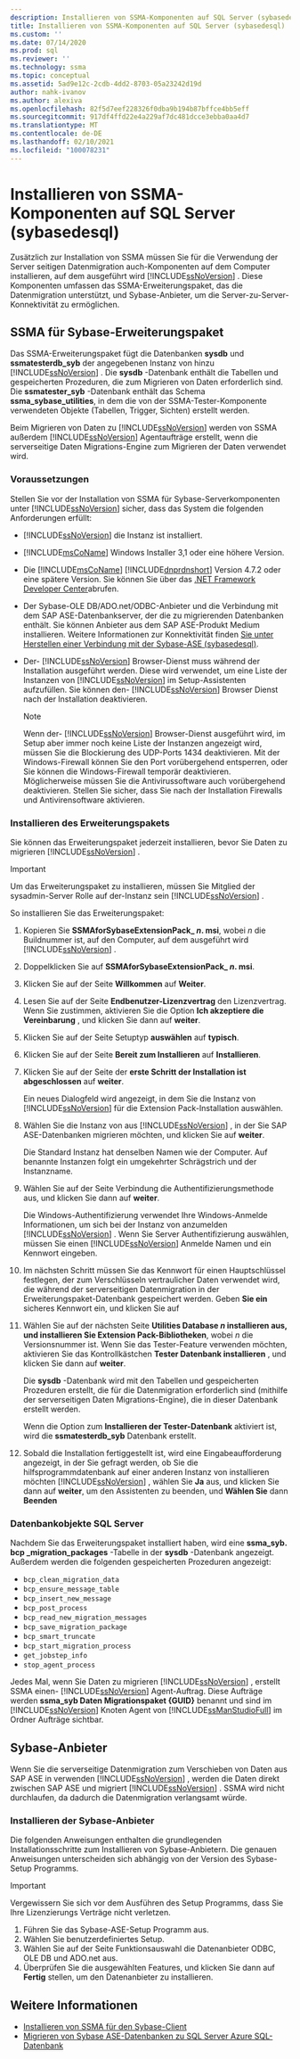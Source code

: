 ```yaml
---
description: Installieren von SSMA-Komponenten auf SQL Server (sybasedesql)
title: Installieren von SSMA-Komponenten auf SQL Server (sybasedesql) | Microsoft-Dokumentation
ms.custom: ''
ms.date: 07/14/2020
ms.prod: sql
ms.reviewer: ''
ms.technology: ssma
ms.topic: conceptual
ms.assetid: 5ad9e12c-2cdb-4dd2-8703-05a23242d19d
author: nahk-ivanov
ms.author: alexiva
ms.openlocfilehash: 82f5d7eef228326f0dba9b194b87bffce4bb5eff
ms.sourcegitcommit: 917df4ffd22e4a229af7dc481dcce3ebba0aa4d7
ms.translationtype: MT
ms.contentlocale: de-DE
ms.lasthandoff: 02/10/2021
ms.locfileid: "100078231"
---
```

# <a name="installing-ssma-components-on-sql-server-sybasetosql"></a>Installieren von SSMA-Komponenten auf SQL Server (sybasedesql)

Zusätzlich zur Installation von SSMA müssen Sie für die Verwendung der Server seitigen Datenmigration auch-Komponenten auf dem Computer installieren, auf dem ausgeführt wird [!INCLUDE[ssNoVersion](../../includes/ssnoversion-md.md)] . Diese Komponenten umfassen das SSMA-Erweiterungspaket, das die Datenmigration unterstützt, und Sybase-Anbieter, um die Server-zu-Server-Konnektivität zu ermöglichen.

## <a name="ssma-for-sybase-extension-pack"></a>SSMA für Sybase-Erweiterungspaket

Das SSMA-Erweiterungspaket fügt die Datenbanken **sysdb** und **ssmatesterdb_syb** der angegebenen Instanz von hinzu [!INCLUDE[ssNoVersion](../../includes/ssnoversion-md.md)] . Die **sysdb** -Datenbank enthält die Tabellen und gespeicherten Prozeduren, die zum Migrieren von Daten erforderlich sind. Die **ssmatester_syb** -Datenbank enthält das Schema **ssma_sybase_utilities**, in dem die von der SSMA-Tester-Komponente verwendeten Objekte (Tabellen, Trigger, Sichten) erstellt werden.

Beim Migrieren von Daten zu [!INCLUDE[ssNoVersion](../../includes/ssnoversion-md.md)] werden von SSMA außerdem [!INCLUDE[ssNoVersion](../../includes/ssnoversion-md.md)] Agentaufträge erstellt, wenn die serverseitige Daten Migrations-Engine zum Migrieren der Daten verwendet wird.

### <a name="prerequisites"></a>Voraussetzungen

Stellen Sie vor der Installation von SSMA für Sybase-Serverkomponenten unter [!INCLUDE[ssNoVersion](../../includes/ssnoversion-md.md)] sicher, dass das System die folgenden Anforderungen erfüllt:

- [!INCLUDE[ssNoVersion](../../includes/ssnoversion-md.md)] die Instanz ist installiert.
- [!INCLUDE[msCoName](../../includes/msconame_md.md)] Windows Installer 3,1 oder eine höhere Version.
- Die [!INCLUDE[msCoName](../../includes/msconame_md.md)] [!INCLUDE[dnprdnshort](../../includes/dnprdnshort_md.md)] Version 4.7.2 oder eine spätere Version. Sie können Sie über das [.NET Framework Developer Center](https://go.microsoft.com/fwlink/?LinkId=48882)abrufen.
- Der Sybase-OLE DB/ADO.net/ODBC-Anbieter und die Verbindung mit dem SAP ASE-Datenbankserver, der die zu migrierenden Datenbanken enthält. Sie können Anbieter aus dem SAP ASE-Produkt Medium installieren. Weitere Informationen zur Konnektivität finden [Sie unter Herstellen einer Verbindung mit der Sybase-ASE &#40;sybasedesql&#41;](../../ssma/sybase/connecting-to-sybase-ase-sybasetosql.md).
- Der- [!INCLUDE[ssNoVersion](../../includes/ssnoversion-md.md)] Browser-Dienst muss während der Installation ausgeführt werden. Diese wird verwendet, um eine Liste der Instanzen von [!INCLUDE[ssNoVersion](../../includes/ssnoversion-md.md)] im Setup-Assistenten aufzufüllen. Sie können den- [!INCLUDE[ssNoVersion](../../includes/ssnoversion-md.md)] Browser Dienst nach der Installation deaktivieren.

  > [!NOTE]
  > Wenn der- [!INCLUDE[ssNoVersion](../../includes/ssnoversion-md.md)] Browser-Dienst ausgeführt wird, im Setup aber immer noch keine Liste der Instanzen angezeigt wird, müssen Sie die Blockierung des UDP-Ports 1434 deaktivieren. Mit der Windows-Firewall können Sie den Port vorübergehend entsperren, oder Sie können die Windows-Firewall temporär deaktivieren. Möglicherweise müssen Sie die Antivirussoftware auch vorübergehend deaktivieren. Stellen Sie sicher, dass Sie nach der Installation Firewalls und Antivirensoftware aktivieren.

### <a name="installing-the-extension-pack"></a>Installieren des Erweiterungspakets

Sie können das Erweiterungspaket jederzeit installieren, bevor Sie Daten zu migrieren [!INCLUDE[ssNoVersion](../../includes/ssnoversion-md.md)] .

> [!IMPORTANT]
> Um das Erweiterungspaket zu installieren, müssen Sie Mitglied der sysadmin-Server Rolle auf der-Instanz sein [!INCLUDE[ssNoVersion](../../includes/ssnoversion-md.md)] .

So installieren Sie das Erweiterungspaket:

1. Kopieren Sie **SSMAforSybaseExtensionPack_ *n*. msi**, wobei *n* die Buildnummer ist, auf den Computer, auf dem ausgeführt wird [!INCLUDE[ssNoVersion](../../includes/ssnoversion-md.md)] .
2. Doppelklicken Sie auf **SSMAforSybaseExtensionPack_ *n*. msi**.
3. Klicken Sie auf der Seite **Willkommen** auf **Weiter**.
4. Lesen Sie auf der Seite **Endbenutzer-Lizenzvertrag** den Lizenzvertrag. Wenn Sie zustimmen, aktivieren Sie die Option **Ich akzeptiere die Vereinbarung** , und klicken Sie dann auf **weiter**.
5. Klicken Sie auf der Seite Setuptyp **auswählen** auf **typisch**.
6. Klicken Sie auf der Seite **Bereit zum Installieren** auf **Installieren**.
7. Klicken Sie auf der Seite der **erste Schritt der Installation ist abgeschlossen** auf **weiter**.

   Ein neues Dialogfeld wird angezeigt, in dem Sie die Instanz von [!INCLUDE[ssNoVersion](../../includes/ssnoversion-md.md)] für die Extension Pack-Installation auswählen.

8. Wählen Sie die Instanz von aus [!INCLUDE[ssNoVersion](../../includes/ssnoversion-md.md)] , in der Sie SAP ASE-Datenbanken migrieren möchten, und klicken Sie auf **weiter**.

   Die Standard Instanz hat denselben Namen wie der Computer. Auf benannte Instanzen folgt ein umgekehrter Schrägstrich und der Instanzname.

9. Wählen Sie auf der Seite Verbindung die Authentifizierungsmethode aus, und klicken Sie dann auf **weiter**.

   Die Windows-Authentifizierung verwendet Ihre Windows-Anmelde Informationen, um sich bei der Instanz von anzumelden [!INCLUDE[ssNoVersion](../../includes/ssnoversion-md.md)] . Wenn Sie Server Authentifizierung auswählen, müssen Sie einen [!INCLUDE[ssNoVersion](../../includes/ssnoversion-md.md)] Anmelde Namen und ein Kennwort eingeben.

10. Im nächsten Schritt müssen Sie das Kennwort für einen Hauptschlüssel festlegen, der zum Verschlüsseln vertraulicher Daten verwendet wird, die während der serverseitigen Datenmigration in der Erweiterungspaket-Datenbank gespeichert werden. Geben **Sie ein** sicheres Kennwort ein, und klicken Sie auf

11. Wählen Sie auf der nächsten Seite **Utilities Database *n* installieren aus, und installieren Sie Extension Pack-Bibliotheken**, wobei *n* die Versionsnummer ist. Wenn Sie das Tester-Feature verwenden möchten, aktivieren Sie das Kontrollkästchen **Tester Datenbank installieren** , und klicken Sie dann auf **weiter**.

    Die **sysdb** -Datenbank wird mit den Tabellen und gespeicherten Prozeduren erstellt, die für die Datenmigration erforderlich sind (mithilfe der serverseitigen Daten Migrations-Engine), die in dieser Datenbank erstellt werden.

    Wenn die Option zum **Installieren der Tester-Datenbank** aktiviert ist, wird die **ssmatesterdb_syb** Datenbank erstellt.

12. Sobald die Installation fertiggestellt ist, wird eine Eingabeaufforderung angezeigt, in der Sie gefragt werden, ob Sie die hilfsprogrammdatenbank auf einer anderen Instanz von installieren möchten [!INCLUDE[ssNoVersion](../../includes/ssnoversion-md.md)] , wählen Sie **Ja** aus, und klicken Sie dann auf **weiter**, um den Assistenten zu beenden, und **Wählen Sie** dann **Beenden**

### <a name="sql-server-database-objects"></a>Datenbankobjekte SQL Server

Nachdem Sie das Erweiterungspaket installiert haben, wird eine **ssma_syb. bcp _migration_packages** -Tabelle in der **sysdb** -Datenbank angezeigt. Außerdem werden die folgenden gespeicherten Prozeduren angezeigt:

- `bcp_clean_migration_data`
- `bcp_ensure_message_table`
- `bcp_insert_new_message`
- `bcp_post_process`
- `bcp_read_new_migration_messages`
- `bcp_save_migration_package`
- `bcp_smart_truncate`
- `bcp_start_migration_process`
- `get_jobstep_info`
- `stop_agent_process`

Jedes Mal, wenn Sie Daten zu migrieren [!INCLUDE[ssNoVersion](../../includes/ssnoversion-md.md)] , erstellt SSMA einen- [!INCLUDE[ssNoVersion](../../includes/ssnoversion-md.md)] Agent-Auftrag. Diese Aufträge werden **ssma_syb Daten Migrationspaket {GUID}** benannt und sind im [!INCLUDE[ssNoVersion](../../includes/ssnoversion-md.md)] Knoten Agent von [!INCLUDE[ssManStudioFull](../../includes/ssmanstudiofull-md.md)] im Ordner Aufträge sichtbar.  

## <a name="sybase-providers"></a>Sybase-Anbieter

Wenn Sie die serverseitige Datenmigration zum Verschieben von Daten aus SAP ASE in verwenden [!INCLUDE[ssNoVersion](../../includes/ssnoversion-md.md)] , werden die Daten direkt zwischen SAP ASE und migriert [!INCLUDE[ssNoVersion](../../includes/ssnoversion-md.md)] . SSMA wird nicht durchlaufen, da dadurch die Datenmigration verlangsamt würde.

### <a name="installing-the-sybase-providers"></a>Installieren der Sybase-Anbieter

Die folgenden Anweisungen enthalten die grundlegenden Installationsschritte zum Installieren von Sybase-Anbietern. Die genauen Anweisungen unterscheiden sich abhängig von der Version des Sybase-Setup Programms.

> [!IMPORTANT]
> Vergewissern Sie sich vor dem Ausführen des Setup Programms, dass Sie Ihre Lizenzierungs Verträge nicht verletzen.

1. Führen Sie das Sybase-ASE-Setup Programm aus.
2. Wählen Sie benutzerdefiniertes Setup.
3. Wählen Sie auf der Seite Funktionsauswahl die Datenanbieter ODBC, OLE DB und ADO.net aus.
4. Überprüfen Sie die ausgewählten Features, und klicken Sie dann auf **Fertig** stellen, um den Datenanbieter zu installieren.

## <a name="see-also"></a>Weitere Informationen

- [Installieren von SSMA für den Sybase-Client](../../ssma/sybase/installing-ssma-for-sybase-client-sybasetosql.md)
- [Migrieren von Sybase ASE-Datenbanken zu SQL Server Azure SQL-Datenbank](../../ssma/sybase/migrating-sybase-ase-databases-to-sql-server-azure-sql-db-sybasetosql.md)

